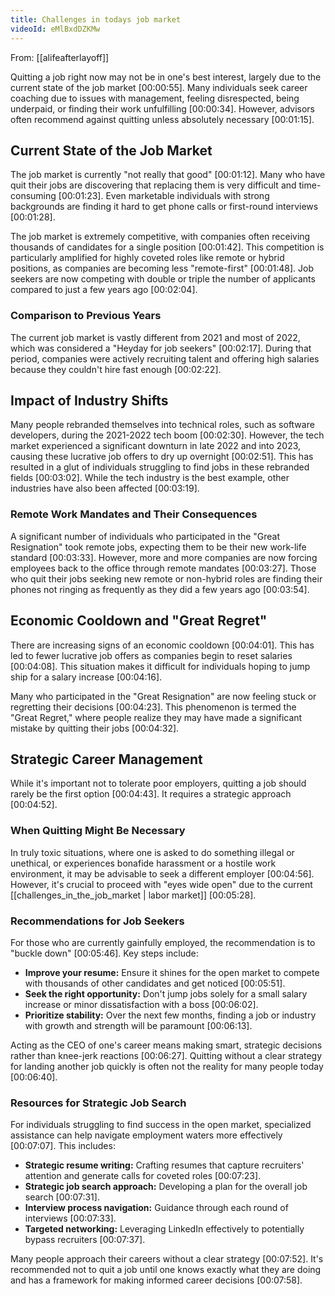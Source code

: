```yaml
---
title: Challenges in todays job market
videoId: eMlBxdDZKMw
---
```


From: [[alifeafterlayoff]] <br/> 

Quitting a job right now may not be in one's best interest, largely due to the current state of the job market <a class="yt-timestamp" data-t="00:00:55">[00:00:55]</a>. Many individuals seek career coaching due to issues with management, feeling disrespected, being underpaid, or finding their work unfulfilling <a class="yt-timestamp" data-t="00:00:34">[00:00:34]</a>. However, advisors often recommend against quitting unless absolutely necessary <a class="yt-timestamp" data-t="00:01:15">[00:01:15]</a>.

## Current State of the Job Market

The job market is currently "not really that good" <a class="yt-timestamp" data-t="00:01:12">[00:01:12]</a>. Many who have quit their jobs are discovering that replacing them is very difficult and time-consuming <a class="yt-timestamp" data-t="00:01:23">[00:01:23]</a>. Even marketable individuals with strong backgrounds are finding it hard to get phone calls or first-round interviews <a class="yt-timestamp" data-t="00:01:28">[00:01:28]</a>.

The job market is extremely competitive, with companies often receiving thousands of candidates for a single position <a class="yt-timestamp" data-t="00:01:42">[00:01:42]</a>. This competition is particularly amplified for highly coveted roles like remote or hybrid positions, as companies are becoming less "remote-first" <a class="yt-timestamp" data-t="00:01:48">[00:01:48]</a>. Job seekers are now competing with double or triple the number of applicants compared to just a few years ago <a class="yt-timestamp" data-t="00:02:04">[00:02:04]</a>.

### Comparison to Previous Years

The current job market is vastly different from 2021 and most of 2022, which was considered a "Heyday for job seekers" <a class="yt-timestamp" data-t="00:02:17">[00:02:17]</a>. During that period, companies were actively recruiting talent and offering high salaries because they couldn't hire fast enough <a class="yt-timestamp" data-t="00:02:22">[00:02:22]</a>.

## Impact of Industry Shifts

Many people rebranded themselves into technical roles, such as software developers, during the 2021-2022 tech boom <a class="yt-timestamp" data-t="00:02:30">[00:02:30]</a>. However, the tech market experienced a significant downturn in late 2022 and into 2023, causing these lucrative job offers to dry up overnight <a class="yt-timestamp" data-t="00:02:51">[00:02:51]</a>. This has resulted in a glut of individuals struggling to find jobs in these rebranded fields <a class="yt-timestamp" data-t="00:03:02">[00:03:02]</a>. While the tech industry is the best example, other industries have also been affected <a class="yt-timestamp" data-t="00:03:19">[00:03:19]</a>.

### Remote Work Mandates and Their Consequences

A significant number of individuals who participated in the "Great Resignation" took remote jobs, expecting them to be their new work-life standard <a class="yt-timestamp" data-t="00:03:33">[00:03:33]</a>. However, more and more companies are now forcing employees back to the office through remote mandates <a class="yt-timestamp" data-t="00:03:27">[00:03:27]</a>. Those who quit their jobs seeking new remote or non-hybrid roles are finding their phones not ringing as frequently as they did a few years ago <a class="yt-timestamp" data-t="00:03:54">[00:03:54]</a>.

## Economic Cooldown and "Great Regret"

There are increasing signs of an economic cooldown <a class="yt-timestamp" data-t="00:04:01">[00:04:01]</a>. This has led to fewer lucrative job offers as companies begin to reset salaries <a class="yt-timestamp" data-t="00:04:08">[00:04:08]</a>. This situation makes it difficult for individuals hoping to jump ship for a salary increase <a class="yt-timestamp" data-t="00:04:16">[00:04:16]</a>.

Many who participated in the "Great Resignation" are now feeling stuck or regretting their decisions <a class="yt-timestamp" data-t="00:04:23">[00:04:23]</a>. This phenomenon is termed the "Great Regret," where people realize they may have made a significant mistake by quitting their jobs <a class="yt-timestamp" data-t="00:04:32">[00:04:32]</a>.

## Strategic Career Management

While it's important not to tolerate poor employers, quitting a job should rarely be the first option <a class="yt-timestamp" data-t="00:04:43">[00:04:43]</a>. It requires a strategic approach <a class="yt-timestamp" data-t="00:04:52">[00:04:52]</a>.

### When Quitting Might Be Necessary

In truly toxic situations, where one is asked to do something illegal or unethical, or experiences bonafide harassment or a hostile work environment, it may be advisable to seek a different employer <a class="yt-timestamp" data-t="00:04:56">[00:04:56]</a>. However, it's crucial to proceed with "eyes wide open" due to the current [[challenges_in_the_job_market | labor market]] <a class="yt-timestamp" data-t="00:05:28">[00:05:28]</a>.

### Recommendations for Job Seekers

For those who are currently gainfully employed, the recommendation is to "buckle down" <a class="yt-timestamp" data-t="00:05:46">[00:05:46]</a>. Key steps include:

*   **Improve your resume:** Ensure it shines for the open market to compete with thousands of other candidates and get noticed <a class="yt-timestamp" data-t="00:05:51">[00:05:51]</a>.
*   **Seek the right opportunity:** Don't jump jobs solely for a small salary increase or minor dissatisfaction with a boss <a class="yt-timestamp" data-t="00:06:02">[00:06:02]</a>.
*   **Prioritize stability:** Over the next few months, finding a job or industry with growth and strength will be paramount <a class="yt-timestamp" data-t="00:06:13">[00:06:13]</a>.

Acting as the CEO of one's career means making smart, strategic decisions rather than knee-jerk reactions <a class="yt-timestamp" data-t="00:06:27">[00:06:27]</a>. Quitting without a clear strategy for landing another job quickly is often not the reality for many people today <a class="yt-timestamp" data-t="00:06:40">[00:06:40]</a>.

### Resources for Strategic Job Search

For individuals struggling to find success in the open market, specialized assistance can help navigate employment waters more effectively <a class="yt-timestamp" data-t="00:07:07">[00:07:07]</a>. This includes:

*   **Strategic resume writing:** Crafting resumes that capture recruiters' attention and generate calls for coveted roles <a class="yt-timestamp" data-t="00:07:23">[00:07:23]</a>.
*   **Strategic job search approach:** Developing a plan for the overall job search <a class="yt-timestamp" data-t="00:07:31">[00:07:31]</a>.
*   **Interview process navigation:** Guidance through each round of interviews <a class="yt-timestamp" data-t="00:07:33">[00:07:33]</a>.
*   **Targeted networking:** Leveraging LinkedIn effectively to potentially bypass recruiters <a class="yt-timestamp" data-t="00:07:37">[00:07:37]</a>.

Many people approach their careers without a clear strategy <a class="yt-timestamp" data-t="00:07:52">[00:07:52]</a>. It's recommended not to quit a job until one knows exactly what they are doing and has a framework for making informed career decisions <a class="yt-timestamp" data-t="00:07:58">[00:07:58]</a>.